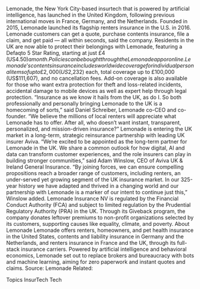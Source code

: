 Lemonade, the New York City-based insurtech that is powered by artificial intelligence, has launched in the United Kingdom, following previous international moves in France, Germany, and the Netherlands.
Founded in 2015, Lemonade launched its flagship renters insurance in the U.S. in 2016. Lemonade customers can get a quote, purchase contents insurance, file a claim, and get paid — all within seconds, said the company.
Residents in the UK are now able to protect their belongings with Lemonade, featuring a Defaqto 5 Star Rating, starting at just £4 (US$4.50) a month. Policies can be bought through the Lemonade app or online.
Lemonade’s contents insurance includes worldwide coverage for individual personal items of up to £2,000 (US$2,232) each, total coverage up to £100,000 (US$111,607), and no cancellation fees. Add-on coverage is also available for those who want extra protection for theft and loss-related incidents, accidental damage to mobile devices as well as expert help through legal protection.
“Insurance as we know it hails from the UK, as do I. So both professionally and personally bringing Lemonade to the UK is a homecoming of sorts,” said Daniel Schreiber, Lemonade co-CEO and co-founder. “We believe the millions of local renters will appreciate what Lemonade has to offer. After all, who doesn’t want instant, transparent, personalized, and mission-driven insurance?”
Lemonade is entering the UK market in a long-term, strategic reinsurance partnership with leading UK insurer Aviva.
“We’re excited to be appointed as the long-term partner for Lemonade in the UK. We share a common outlook for how digital, AI and data can transform customer experiences, and the role insurers can play in building stronger communities,” said Adam Winslow, CEO of Aviva UK & Ireland General Insurance.
“By joining forces, we can ensure compelling propositions reach a broader range of customers, including renters, an under-served yet growing segment of the UK insurance market. In our 325-year history we have adapted and thrived in a changing world and our partnership with Lemonade is a marker of our intent to continue just this,” Winslow added.
Lemonade Insurance NV is regulated by the Financial Conduct Authority (FCA) and subject to limited regulation by the Prudential Regulatory Authority (PRA) in the UK.
Through its Giveback program, the company donates leftover premiums to non-profit organizations selected by its customers, supporting causes like equality, climate, and poverty.
About Lemonade
Lemonade offers renters, homeowners, and pet health insurance in the United States, contents and liability insurance in Germany and the Netherlands, and renters insurance in France and the UK, through its full-stack insurance carriers. Powered by artificial intelligence and behavioral economics, Lemonade set out to replace brokers and bureaucracy with bots and machine learning, aiming for zero paperwork and instant quotes and claims.
Source: Lemonade
Related:

Topics
InsurTech
Tech
